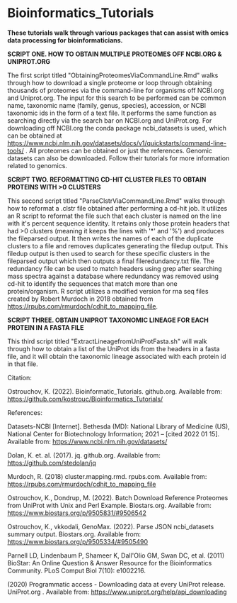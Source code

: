 # Bioinformatics_Tutorials
**These tutorials walk through various packages that can assist with omics data processing for bioinformaticians.**


**SCRIPT ONE. HOW TO OBTAIN MULTIPLE PROTEOMES OFF NCBI.ORG & UNIPROT.ORG**

The first script titled "ObtainingProteomesViaCommandLine.Rmd" walks through how to download a single proteome or loop through obtaining thousands of proteomes via the command-line for organisms off NCBI.org and Uniprot.org.
The input for this search to be performed can be common name, taxonomic name (family, genus, species), accession, or NCBI taxonomic ids in the form of a text file. It performs the same function as searching directly via the search bar on NCBI.org and UniProt.org. For downloading off NCBI.org the conda package ncbi_datasets is used, which can be obtained at https://www.ncbi.nlm.nih.gov/datasets/docs/v1/quickstarts/command-line-tools/ . All proteomes can be obtained or just the references. Genomic datasets can also be downloaded. Follow their tutorials for more information related to genomics.

**SCRIPT TWO. REFORMATTING CD-HIT CLUSTER FILES TO OBTAIN PROTEINS WITH >0 CLUSTERS**

This second script titled "ParseClstrViaCommandLine.Rmd" walks through how to reformat a .clstr file obtained after performing a cd-hit job. It utilizes an R script to reformat the file such that each cluster is named on the line with it's percent sequence identity. It retains only those protein headers that had >0 clusters (meaning it keeps the lines with '*' and '%') and produces the fileparsed output. It then writes the names of each of the duplicate clusters to a file and removes duplicates generating the filedup output. This filedup output is then used to search for these specific clusters in the fileparsed output which then outputs a final fileredundancy.txt file. The redundancy file can be used to match headers using grep after searching mass spectra against a database where redundancy was removed using cd-hit to identify the sequences that match more than one protein/organism. R script utilizes a modified version for rna seq files created by Robert Murdoch in 2018 obtained from https://rpubs.com/rmurdoch/cdhit_to_mapping_file.

**SCRIPT THREE. OBTAIN UNIPROT TAXONOMIC LINEAGE FOR EACH PROTEIN IN A FASTA FILE**

This third script titled "ExtractLineagefromUniProtFasta.sh" will walk through how to obtain a list of the UniProt ids from the headers in a fasta file, and it will obtain the taxonomic lineage associated with each protein id in that file.

Citation:

Ostrouchov, K. (2022). Bioinformatic_Tutorials. github.org. Available from: https://github.com/kostrouc/Bioinformatics_Tutorials/

References: 

Datasets-NCBI [Internet]. Bethesda (MD): National Library of Medicine (US), National Center for Biotechnology Information; 2021 – [cited 2022 01 15]. Available   from: https://www.ncbi.nlm.nih.gov/datasets/

Dolan, K. et. al. (2017). jq. github.org. Available from: https://github.com/stedolan/jq

Murdoch, R. (2018) cluster.mapping.rmd. rpubs.com. Available from: https://rpubs.com/rmurdoch/cdhit_to_mapping_file

Ostrouchov, K., Dondrup, M. (2022). Batch Download Reference Proteomes from UniProt with Unix and Perl Example. Biostars.org. Available from: https://www.biostars.org/p/9505831/#9506542

Ostrouchov, K., vkkodali, GenoMax. (2022). Parse JSON ncbi_datasets summary output. Biostars.org. Available from: https://www.biostars.org/p/9505334/#9505490

Parnell LD, Lindenbaum P, Shameer K, Dall'Olio GM, Swan DC, et al. (2011) BioStar: An Online Question & Answer Resource for the Bioinformatics Community. PLoS Comput Biol 7(10): e1002216.

(2020) Programmatic access - Downloading data at every UniProt release. UniProt.org . Available from: https://www.uniprot.org/help/api_downloading

